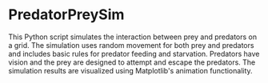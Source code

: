 # PredatorPreySim

This Python script simulates the interaction between prey and predators on a grid. The simulation uses random movement for both prey and predators and includes basic rules for predator feeding and starvation. Predators have vision and the prey are designed to attempt and escape the predators. The simulation results are visualized using Matplotlib's animation functionality.
